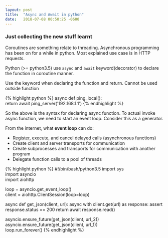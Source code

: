 ```yaml
---
layout: post
title:  "Async and Await in python"
date:   2018-07-08 00:50:25 -0600
---
```

### Just collecting the new stuff learnt
Coroutines are something relate to threading. Asynchronous programming has been
on for a while in python. Most explained use case is in HTTP requests.

Python (>= python3.5) use `async` and `await` keyword(decorator) to declare the
function in coroutine manner.

Use the keyword when declaring the function and return. Cannot be used outside function

{% highlight python %}
async def ping_local():  
    return await ping_server('192.168.1.1')
{% endhighlight %}


So the above is the syntax for declaring async function. To actual invoke async function,
we need to start an event loop. Consider this as a generator.

From the internet, what **event loop** can do:

 * Register, execute, and cancel delayed calls (asynchronous functions)
 * Create client and server transports for communication
 * Create subprocesses and transports for communication with another program
 * Delegate function calls to a pool of threads


{% highlight python %}
#!/bin/bash/python3.5
import sys  
import asyncio  
import aiohttp  

loop = asyncio.get_event_loop()  
client = aiohttp.ClientSession(loop=loop)

async def get_json(client, url):
	async with client.get(url) as response:
		assert response.status == 200
		return await response.read()

asyncio.ensure_future(get_json(client, url_2))  
asyncio.ensure_future(get_json(client, url_1))  
loop.run_forever()
{% endhighlight %}
